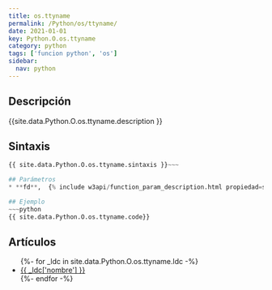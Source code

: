 ```yaml
---
title: os.ttyname
permalink: /Python/os/ttyname/
date: 2021-01-01
key: Python.O.os.ttyname
category: python
tags: ['funcion python', 'os']
sidebar: 
  nav: python
---
```


## Descripción
{{site.data.Python.O.os.ttyname.description }}

## Sintaxis
~~~python
{{ site.data.Python.O.os.ttyname.sintaxis }}~~~

## Parámetros
* **fd**,  {% include w3api/function_param_description.html propiedad=site.data.Python.O.os.ttyname valor="fd" %}

## Ejemplo
~~~python
{{ site.data.Python.O.os.ttyname.code}}
~~~

## Artículos
<ul>
{%- for _ldc in site.data.Python.O.os.ttyname.ldc -%}
   <li>
       <a href="{{_ldc['url'] }}">{{ _ldc['nombre'] }}</a>
   </li>
{%- endfor -%}
</ul>
